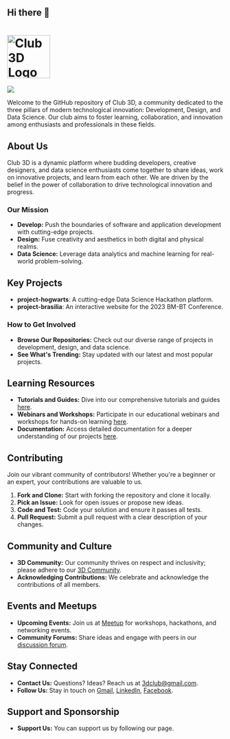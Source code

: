## Hi there 👋

# <img src="https://avatars.githubusercontent.com/u/142673166?s=200&v=4" width="100" height="100" alt="Club 3D Logo"/> 
![](https://komarev.com/ghpvc/?username=your-github-3d-nitr)


Welcome to the GitHub repository of Club 3D, a community dedicated to the three pillars of modern technological innovation: Development, Design, and Data Science. Our club aims to foster learning, collaboration, and innovation among enthusiasts and professionals in these fields.

## About Us

Club 3D is a dynamic platform where budding developers, creative designers, and data science enthusiasts come together to share ideas, work on innovative projects, and learn from each other. We are driven by the belief in the power of collaboration to drive technological innovation and progress.

### Our Mission

- **Develop:** Push the boundaries of software and application development with cutting-edge projects.
- **Design:** Fuse creativity and aesthetics in both digital and physical realms.
- **Data Science:** Leverage data analytics and machine learning for real-world problem-solving.

## Key Projects

- **project-hogwarts**: A cutting-edge Data Science Hackathon platform.
- **project-brasilia**: An interactive website for the 2023 BM-BT Conference.

### How to Get Involved

- **Browse Our Repositories:** Check out our diverse range of projects in development, design, and data science.
- **See What's Trending:** Stay updated with our latest and most popular projects.

## Learning Resources

- **Tutorials and Guides:** Dive into our comprehensive tutorials and guides [here](#).
- **Webinars and Workshops:** Participate in our educational webinars and workshops for hands-on learning [here](#).
- **Documentation:** Access detailed documentation for a deeper understanding of our projects [here](#).

## Contributing

Join our vibrant community of contributors! Whether you're a beginner or an expert, your contributions are valuable to us.

1. **Fork and Clone:** Start with forking the repository and clone it locally.
2. **Pick an Issue:** Look for open issues or propose new ideas.
3. **Code and Test:** Code your solution and ensure it passes all tests.
4. **Pull Request:** Submit a pull request with a clear description of your changes.

## Community and Culture

- **3D Community:** Our community thrives on respect and inclusivity; please adhere to our [3D Community](https://chat.whatsapp.com/DMWCmXQtm9R3AUCudCBQ2t).
- **Acknowledging Contributions:** We celebrate and acknowledge the contributions of all members.


## Events and Meetups

- **Upcoming Events:** Join us at [Meetup](https://docs.google.com/forms/d/e/1FAIpQLSc4F9Y5m8j1RjAuiZNwJBoDrhngTVNE0yW06lUCMRZMmFyQng/viewform) for workshops, hackathons, and networking events.
- **Community Forums:** Share ideas and engage with peers in our [discussion forum](https://docs.google.com/forms/d/e/1FAIpQLSfvu5CG0LJDOtIaJ5xPYIxVnEFtTHm5vGQr2zCTO_fKRgNDkA/viewform?usp=sf_link).

## Stay Connected

- **Contact Us:** Questions? Ideas? Reach us at [3dclub@gmail.com](mailto:3dclub@gmail.com).
- **Follow Us:** Stay in touch on [Gmail](3dclub.nitrkl@gmail.com), [LinkedIn](https://www.linkedin.com/company/3d-nitrkl/mycompany/), [Facebook](https://www.facebook.com/profile.php?id=100094676777031).

## Support and Sponsorship

- **Support Us:** You can support us by following our page.

